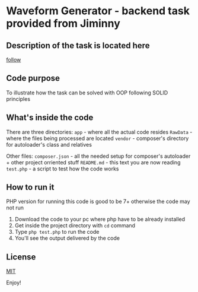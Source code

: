 # Waveform Generator - backend task provided from Jiminny

## Description of the task is located here
[follow](https://github.com/jiminny/join-the-team/blob/master/backend-task.md)

## Code purpose
To illustrate how the task can be solved with OOP following SOLID principles

## What's inside the code
There are three directories:
```app``` - where all the actual code resides
```RawData``` - where the files being processed are located
```vendor``` - composer's directory for autoloader's class and relatives

Other files:
```composer.json``` - all the needed setup for composer's autoloader + other project orriented stuff
```README.md``` - this text you are now reading
```test.php``` - a script to test how the code works

## How to run it
PHP version for running this code is good to be 7+ otherwise the code may not run

1) Download the code to your pc where php have to be already installed
2) Get inside the project directory with ```cd``` command
3) Type ```php test.php``` to run the code
4) You'll see the output delivered by the code

## License
[MIT](https://choosealicense.com/licenses/mit/)

Enjoy!
